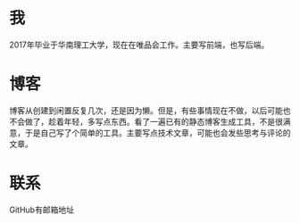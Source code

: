 <!--
{
  "id": "Sk1ri-KKM",
  "title": "about",
  "slug": "about",
  "comments": false,
  "createdAt": "2018-03-16 17:15:34",
  "publishedAt": "2018-03-16 17:15:34",
  "updatedAt": "2018-03-16 17:15:34"
}
-->

# 我

2017年毕业于华南理工大学，现在在唯品会工作。主要写前端，也写后端。

# 博客

博客从创建到闲置反复几次，还是因为懒。但是，有些事情现在不做，以后可能也不会做了，趁着年轻，多写点东西。看了一遍已有的静态博客生成工具，不是很满意，于是自己写了个简单的工具。主要写点技术文章，可能也会发些思考与评论的文章。

# 联系

GitHub有邮箱地址
